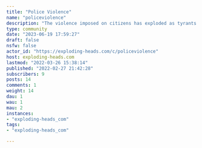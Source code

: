 ```yaml
---
title: "Police Violence" 
name: "policeviolence"
description: "The violence imposed on citizens has exploded as tyrants have tried to take our freedom. Think the Canadian Trucker's Convoy, January 6th rally, FBI breaking down doors based on politics . . . It the police lose the confidence of the average citizen, we will all be in a very bad place.Time to hold bad cops and those that give them their marching orders accountable."
type: community
date: "2023-06-19 17:59:27"
draft: false
nsfw: false
actor_id: "https://exploding-heads.com/c/policeviolence"
host: exploding-heads.com
lastmod: "2022-03-26 15:38:14"
published: "2022-02-27 21:42:28"
subscribers: 9
posts: 14
comments: 1
weight: 14
dau: 1
wau: 1
mau: 2
instances:
- "exploding-heads_com"
tags: 
- "exploding-heads_com"

---
```

